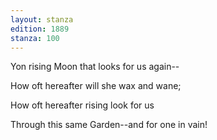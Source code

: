 ```yaml
---
layout: stanza
edition: 1889
stanza: 100
---
```


Yon rising Moon that looks for us again--

How oft hereafter will she wax and wane;

How oft hereafter rising look for us

Through this same Garden--and for one in vain!